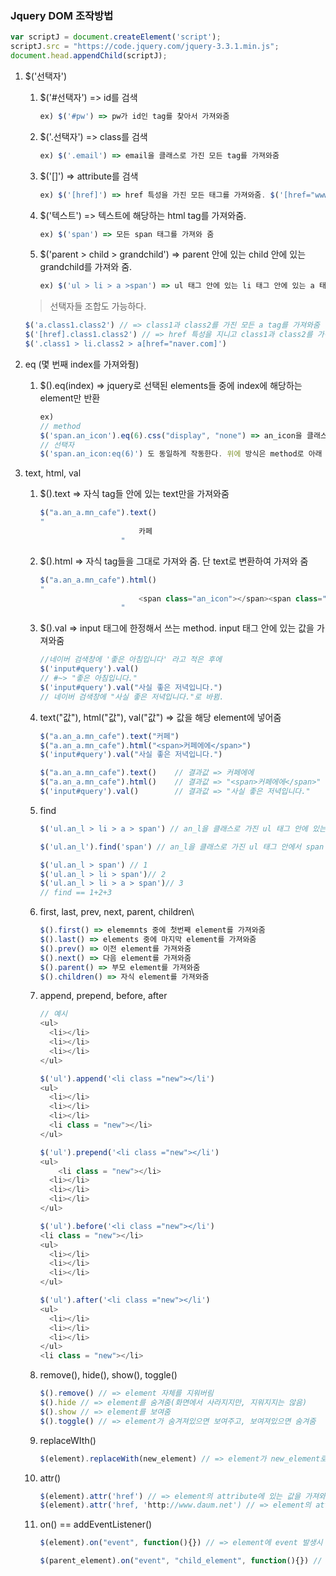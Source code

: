 ### Jquery DOM 조작방법

```javascript
var scriptJ = document.createElement('script');
scriptJ.src = "https://code.jquery.com/jquery-3.3.1.min.js";
document.head.appendChild(scriptJ);
```

1. $('선택자')

   1. $('#선택자') => id를 검색

      ```javascript 
      ex) $('#pw') => pw가 id인 tag를 찾아서 가져와줌
      ```

   2. $('.선택자') => class를 검색 

      ```javascript
      ex) $('.email') => email을 클래스로 가진 모든 tag를 가져와줌
      ```

   3. $('[]') => attribute를 검색 

      ```javascript
      ex) $('[href]') => href 특성을 가진 모든 태그를 가져와줌. $('[href="www.naver.com"]') => href가 www.naver.com인 모든 태그를 가져와줌
      ```

   4. $('텍스트') => 텍스트에 해당하는 html tag를 가져와줌. 

      ```javascript
      ex) $('span') => 모든 span 태그를 가져와 줌
      ```

   5. $('parent > child > grandchild') => parent 안에 있는 child 안에 있는 grandchild를 가져와 줌.

      ```javascript
      ex) $('ul > li > a >span') => ul 태그 안에 있는 li 태그 안에 있는 a 태그 안에 있는 span 태그를 가져와줌 .
      ```

   > 선택자들 조합도 가능하다.
   >
    ```javascript
    $('a.class1.class2') // => class1과 class2를 가진 모든 a tag를 가져와줌
    $('[href].class1.class2') // => href 특성을 지니고 class1과 class2를 가진 모든 tag를 가져와줌
    $('.class1 > li.class2 > a[href="naver.com]')
    ```


2. eq (몇 번째 index를 가져와줭)

   1. $().eq(index) => jquery로 선택된 elements들 중에 index에 해당하는 element만 반환

      ```javascript
      ex) 
      // method
      $('span.an_icon').eq(6).css("display", "none") => an_icon을 클래스로 가진 span 태그들 중에서 7번째 태그에 접근해서 style= "display: none"을 설정해줌.
      // 선택자
      $('span.an_icon:eq(6)') 도 동일하게 작동한다. 위에 방식은 method로 아래 방식은 선택자로 작동함
      
      ```

3. text, html, val

   1. $().text => 자식 tag들 안에 있는 text만을 가져와줌

      ```javascript
      $("a.an_a.mn_cafe").text()
      "
      						카페
      					"
      ```

   2. $().html => 자식 tag들을 그대로 가져와 줌. 단 text로 변환하여 가져와 줌

      ```javascript
      $("a.an_a.mn_cafe").html()
      "
      						<span class="an_icon"></span><span class="an_txt">카페</span>
      					"
      ```

   3. $().val => input 태그에 한정해서 쓰는 method. input 태그 안에 있는 값을 가져와줌

      ```javascript
      //네이버 검색창에 '좋은 아침입니다' 라고 적은 후에
      $('input#query').val()
      // #~> "좋은 아침입니다."
      $('input#query').val("사실 좋은 저녁입니다.")
      // 네이버 검색창에 "사실 좋은 저녁입니다."로 바뀜.
      ```

   4. text("값"), html("값"), val("값") => 값을 해당 element에 넣어줌

      ```javascript
      $("a.an_a.mn_cafe").text("커페")
      $("a.an_a.mn_cafe").html("<span>커페에에</span>")
      $('input#query').val("사실 좋은 저녁입니다.")
      
      $("a.an_a.mn_cafe").text()	// 결과값 => 커페에에
      $("a.an_a.mn_cafe").html()	// 결과값 => "<span>커페에에</span>"
      $('input#query').val()		// 결과값 => "사실 좋은 저녁입니다."
      ```

   5. find

      ```javascript
      $('ul.an_l > li > a > span') // an_l을 클래스로 가진 ul 태그 안에 있는 li 태그 안에 있는 a 태그 안에 있는 span 태그를 전부 찾아서 가져와줌.
      
      $('ul.an_l').find('span') // an_l을 클래스로 가진 ul 태그 안에서 span 태그들을 전부 찾아서 가져와줌.
      
      $('ul.an_l > span') // 1
      $('ul.an_l > li > span')// 2
      $('ul.an_l > li > a > span')// 3
      // find == 1+2+3
      ```

   6. first, last, prev, next, parent, children\

      ```javascript
      $().first() => elememnts 중에 첫번째 element를 가져와줌
      $().last() => elements 중에 마지막 element를 가져와줌
      $().prev() => 이전 element를 가져와줌
      $().next() => 다음 element를 가져와줌
      $().parent() => 부모 element를 가져와줌
      $().children() => 자식 element를 가져와줌
      ```

   7. append, prepend, before, after

      ```javascript
      // 예시
      <ul>
      	<li></li>
      	<li></li>
      	<li></li>
      </ul>
      
      $('ul').append('<li class ="new"></li')
      <ul>
      	<li></li>
      	<li></li>
      	<li></li>
      	<li class = "new"></li>
      </ul>
      
      $('ul').prepend('<li class ="new"></li')
      <ul>
          <li class = "new"></li>
      	<li></li>
      	<li></li>
      	<li></li>
      </ul>
      
      $('ul').before('<li class ="new"></li')
      <li class = "new"></li>
      <ul>
      	<li></li>
      	<li></li>
      	<li></li>
      </ul>
      
      $('ul').after('<li class ="new"></li')
      <ul>
      	<li></li>
      	<li></li>
      	<li></li>
      </ul>
      <li class = "new"></li>
      ```

   8. remove(), hide(), show(), toggle()

      ```javascript
      $().remove() // => element 자체를 지워버림
      $().hide // => element를 숨겨줌(화면에서 사라지지만, 지워지지는 않음)
      $().show // => element를 보여줌
      $().toggle() // => element가 숨겨져있으면 보여주고, 보여져있으면 숨겨줌
      ```

   9. replaceWIth()

      ```javascript
      $(element).replaceWith(new_element) // => element가 new_element로 바뀜.
      ```

   10. attr()

       ```javascript
       $(element).attr('href') // => element의 attribute에 있는 값을 가져와 줌.
       $(element).attr('href, 'http://www.daum.net') // => element의 attribute 값을 바꿔줌.
       ```

   11. on() == addEventListener()

       ```javascript
       $(element).on("event", function(){}) // => element에 event 발생시 function(){} 실행.
       
       $(parent_element).on("event", "child_element", function(){}) // => parent_element 안에 있는 child_element에서 event 발생시 function(){} 실행 => delegated event handler => 새로 추가된 애들한테도 event 적용해주고 싶을 때
       ```

       

